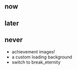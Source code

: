 ## now

## later

## never

- achievement images!
- a custom loading background
- switch to break_eternity
